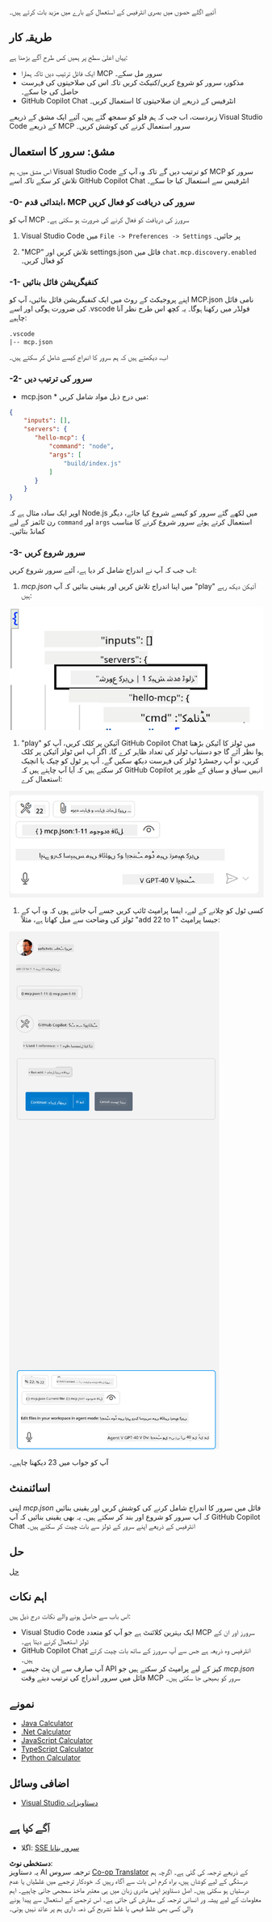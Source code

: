 <!--
CO_OP_TRANSLATOR_METADATA:
{
  "original_hash": "222e01c3002a33355806d60d558d9429",
  "translation_date": "2025-07-14T09:28:27+00:00",
  "source_file": "03-GettingStarted/04-vscode/README.md",
  "language_code": "ur"
}
-->
آئیے اگلے حصوں میں بصری انٹرفیس کے استعمال کے بارے میں مزید بات کرتے ہیں۔

## طریقہ کار

یہاں اعلیٰ سطح پر ہمیں کس طرح آگے بڑھنا ہے:

- ایک فائل ترتیب دیں تاکہ ہمارا MCP سرور مل سکے۔
- مذکورہ سرور کو شروع کریں/کنیکٹ کریں تاکہ اس کی صلاحیتوں کی فہرست حاصل کی جا سکے۔
- GitHub Copilot Chat انٹرفیس کے ذریعے ان صلاحیتوں کا استعمال کریں۔

زبردست، اب جب کہ ہم فلو کو سمجھ گئے ہیں، آئیے ایک مشق کے ذریعے Visual Studio Code کے ذریعے MCP سرور استعمال کرنے کی کوشش کریں۔

## مشق: سرور کا استعمال

اس مشق میں، ہم Visual Studio Code کو ترتیب دیں گے تاکہ وہ آپ کے MCP سرور کو تلاش کر سکے تاکہ اسے GitHub Copilot Chat انٹرفیس سے استعمال کیا جا سکے۔

### -0- ابتدائی قدم، MCP سرور کی دریافت کو فعال کریں

آپ کو MCP سرورز کی دریافت کو فعال کرنے کی ضرورت ہو سکتی ہے۔

1. Visual Studio Code میں `File -> Preferences -> Settings` پر جائیں۔

1. "MCP" تلاش کریں اور settings.json فائل میں `chat.mcp.discovery.enabled` کو فعال کریں۔

### -1- کنفیگریشن فائل بنائیں

اپنے پروجیکٹ کے روٹ میں ایک کنفیگریشن فائل بنائیں، آپ کو MCP.json نامی فائل کی ضرورت ہوگی اور اسے .vscode فولڈر میں رکھنا ہوگا۔ یہ کچھ اس طرح نظر آنا چاہیے:

```text
.vscode
|-- mcp.json
```

اب، دیکھتے ہیں کہ ہم سرور کا اندراج کیسے شامل کر سکتے ہیں۔

### -2- سرور کی ترتیب دیں

* mcp.json * میں درج ذیل مواد شامل کریں:

```json
{
    "inputs": [],
    "servers": {
       "hello-mcp": {
           "command": "node",
           "args": [
               "build/index.js"
           ]
       }
    }
}
```

اوپر ایک سادہ مثال ہے کہ Node.js میں لکھے گئے سرور کو کیسے شروع کیا جائے، دیگر رن ٹائمز کے لیے `command` اور `args` استعمال کرتے ہوئے سرور شروع کرنے کا مناسب کمانڈ بتائیں۔

### -3- سرور شروع کریں

اب جب کہ آپ نے اندراج شامل کر دیا ہے، آئیے سرور شروع کریں:

1. *mcp.json* میں اپنا اندراج تلاش کریں اور یقینی بنائیں کہ آپ "play" آئیکن دیکھ رہے ہیں:

  ![Visual Studio Code میں سرور شروع کرنا](../../../../translated_images/vscode-start-server.8e3c986612e3555de47e5b1e37b2f3020457eeb6a206568570fd74a17e3796ad.ur.png)  

1. "play" آئیکن پر کلک کریں، آپ کو GitHub Copilot Chat میں ٹولز کا آئیکن بڑھتا ہوا نظر آئے گا جو دستیاب ٹولز کی تعداد ظاہر کرے گا۔ اگر آپ اس ٹولز آئیکن پر کلک کریں، تو آپ رجسٹرڈ ٹولز کی فہرست دیکھ سکیں گے۔ آپ ہر ٹول کو چیک یا انچیک کر سکتے ہیں کہ آیا آپ چاہتے ہیں کہ GitHub Copilot انہیں سیاق و سباق کے طور پر استعمال کرے:

  ![Visual Studio Code میں سرور شروع کرنا](../../../../translated_images/vscode-tool.0b3bbea2fb7d8c26ddf573cad15ef654e55302a323267d8ee6bd742fe7df7fed.ur.png)

1. کسی ٹول کو چلانے کے لیے، ایسا پرامپٹ ٹائپ کریں جسے آپ جانتے ہوں کہ وہ آپ کے ٹولز کی وضاحت سے میل کھاتا ہے، مثلاً "add 22 to 1" جیسا پرامپٹ:

  ![GitHub Copilot سے ٹول چلانا](../../../../translated_images/vscode-agent.d5a0e0b897331060518fe3f13907677ef52b879db98c64d68a38338608f3751e.ur.png)

  آپ کو جواب میں 23 دیکھنا چاہیے۔

## اسائنمنٹ

اپنی *mcp.json* فائل میں سرور کا اندراج شامل کرنے کی کوشش کریں اور یقینی بنائیں کہ آپ سرور کو شروع اور بند کر سکتے ہیں۔ یہ بھی یقینی بنائیں کہ آپ GitHub Copilot Chat انٹرفیس کے ذریعے اپنے سرور کے ٹولز سے بات چیت کر سکتے ہیں۔

## حل

[حل](./solution/README.md)

## اہم نکات

اس باب سے حاصل ہونے والے نکات درج ذیل ہیں:

- Visual Studio Code ایک بہترین کلائنٹ ہے جو آپ کو متعدد MCP سرورز اور ان کے ٹولز استعمال کرنے دیتا ہے۔
- GitHub Copilot Chat انٹرفیس وہ ذریعہ ہے جس سے آپ سرورز کے ساتھ بات چیت کرتے ہیں۔
- آپ صارف سے ان پٹ جیسے API کیز کے لیے پرامپٹ کر سکتے ہیں جو *mcp.json* فائل میں سرور اندراج کی ترتیب دیتے وقت MCP سرور کو بھیجی جا سکتی ہیں۔

## نمونے

- [Java Calculator](../samples/java/calculator/README.md)
- [.Net Calculator](../../../../03-GettingStarted/samples/csharp)
- [JavaScript Calculator](../samples/javascript/README.md)
- [TypeScript Calculator](../samples/typescript/README.md)
- [Python Calculator](../../../../03-GettingStarted/samples/python)

## اضافی وسائل

- [Visual Studio دستاویزات](https://code.visualstudio.com/docs/copilot/chat/mcp-servers)

## آگے کیا ہے

- اگلا: [SSE سرور بنانا](../05-sse-server/README.md)

**دستخطی نوٹ**:  
یہ دستاویز AI ترجمہ سروس [Co-op Translator](https://github.com/Azure/co-op-translator) کے ذریعے ترجمہ کی گئی ہے۔ اگرچہ ہم درستگی کے لیے کوشاں ہیں، براہ کرم اس بات سے آگاہ رہیں کہ خودکار ترجمے میں غلطیاں یا عدم درستیاں ہو سکتی ہیں۔ اصل دستاویز اپنی مادری زبان میں ہی معتبر ماخذ سمجھی جانی چاہیے۔ اہم معلومات کے لیے پیشہ ور انسانی ترجمہ کی سفارش کی جاتی ہے۔ اس ترجمے کے استعمال سے پیدا ہونے والی کسی بھی غلط فہمی یا غلط تشریح کی ذمہ داری ہم پر عائد نہیں ہوتی۔